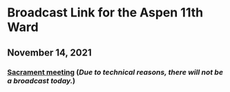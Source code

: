 # Broadcast Link for the Aspen 11th Ward

## November 14, 2021
### [Sacrament meeting](https://tbd) (*Due to technical reasons, there will not be a broadcast today.*)
